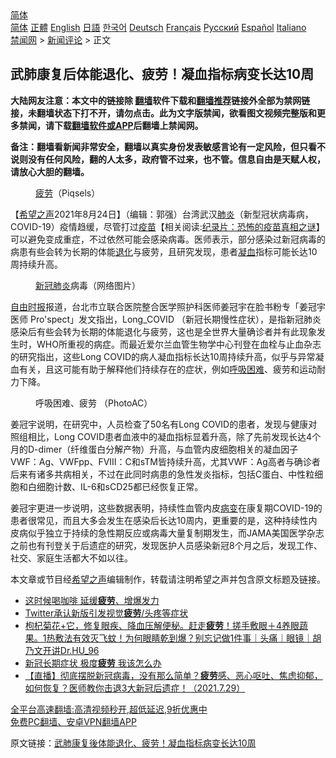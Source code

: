  <!-- 面包屑导航 --> <div class="breadcrumb"><!-- GTranslate: https://gtranslate.io/ -->  <div class="switcher notranslate">  <div class="selected">  <a href="#" onclick="return false;"> 简体</a>  </div>  <div class="option">  <a href="https://www.bannedbook.org" onclick="doGTranslate('zh-CN|zh-CN');jQuery('div.switcher div.selected a').html(jQuery(this).html());return false;" title="简体中文" class="nturl selected"> 简体</a>  <a href="https://www.bannedbook.org/zh-tw/" onclick="doGTranslate('zh-CN|zh-TW');jQuery('div.switcher div.selected a').html(jQuery(this).html());return false;" title="繁體中文" class="nturl"> 正體</a>  <a href="https://www.bannedbook.org/en/" onclick="doGTranslate('zh-CN|en');jQuery('div.switcher div.selected a').html(jQuery(this).html());return false;" title="English" class="nturl"> English</a>  <a href="https://www.bannedbook.org/ja/" onclick="doGTranslate('zh-CN|ja');jQuery('div.switcher div.selected a').html(jQuery(this).html());return false;" title="日本語" class="nturl"> 日語</a>  <a href="https://www.bannedbook.org/ko/" onclick="doGTranslate('zh-CN|ko');jQuery('div.switcher div.selected a').html(jQuery(this).html());return false;" title="한국어" class="nturl"> 한국어</a>  <a href="https://www.bannedbook.org/de/" onclick="doGTranslate('zh-CN|de');jQuery('div.switcher div.selected a').html(jQuery(this).html());return false;" title="Deutsch" class="nturl"> Deutsch</a>  <a href="https://www.bannedbook.org/fr/" onclick="doGTranslate('zh-CN|fr');jQuery('div.switcher div.selected a').html(jQuery(this).html());return false;" title="Français" class="nturl"> Français</a>  <a href="https://www.bannedbook.org/ru/" onclick="doGTranslate('zh-CN|ru');jQuery('div.switcher div.selected a').html(jQuery(this).html());return false;" title="Русский" class="nturl"> Русский</a>  <a href="https://www.bannedbook.org/es/" onclick="doGTranslate('zh-CN|es');jQuery('div.switcher div.selected a').html(jQuery(this).html());return false;" title="Español" class="nturl"> Español</a>  <a href="https://www.bannedbook.org/it/" onclick="doGTranslate('zh-CN|it');jQuery('div.switcher div.selected a').html(jQuery(this).html());return false;" title="Italiano" class="nturl"> Italiano</a>  </div>  </div>      <div class='breadcrumb-sub'><!-- Breadcrumb NavXT 6.3.0 --> <a href="https://www.bannedbook.org/" class="home">禁闻网</a> &gt; <a href="https://www.bannedbook.org/bnews/comments/" class="category">新闻评论</a> &gt; 正文</div></div><h2>武肺康复后体能退化、疲劳！凝血指标病变长达10周</h2> <p class="notice"><b>大陆网友注意：本文中的链接除 <a href="https://github.com/bannedbook/fanqiang" >翻墙</a>软件下载和<a href="https://github.com/killgcd/justmysocks/blob/master/README.md">翻墙推荐</a>链接外全部为禁网链接，未翻墙状态下打不开，请勿点击。此为文字版禁闻，欲看图文视频完整版和更多禁闻，请下载<a href="https://github.com/bannedbook/fanqiang">翻墙软件或APP</a>后翻墙上禁闻网。</p><p>备注：翻墙看新闻非常安全，翻墙以真实身份发表敏感言论有一定风险，但只看不说则没有任何风险，翻的人太多，政府管不过来，也不管。信息自由是天赋人权，请放心大胆的翻墙。</b></p>  <div class="entry"> <figure> <p><figcaption><a href="https://www.bannedbook.org/bnews/tag/%E7%96%B2%E5%8A%B3/" class="st_tag internal_tag" rel="tag" title="标签 疲劳 下的日志">疲劳</a>（Piqsels）</figcaption></figure> <p>【<span class='wp_keywordlink_affiliate'><a href="https://www.soundofhope.org" title="希望之声" target="_blank">希望之声</a></span>2021年8月24日】（编辑：郭强）台湾武汉<a href="https://www.bannedbook.org/bnews/tag/%e8%82%ba%e7%82%8e/" class="st_tag internal_tag" rel="tag" title="标签 肺炎 下的日志">肺炎</a>（新型冠状病毒病，COVID-19）疫情趋缓，尽管打过<span class='wp_keywordlink'><a href="https://www.bannedbook.org/bnews/tculture/20160630/551027.html" title="疫苗" target="_blank">疫苗</a></span>【相关阅读:<a href='https://www.bannedbook.org/bnews/topimagenews/20180408/925060.html' target='_blank'>纪录片：恐怖的疫苗真相之谜</a>】可以避免变成重症，不过依然可能会感染病毒。医师表示，部分感染过新冠病毒的病患有些会转为长期的体能<a href="https://www.bannedbook.org/bnews/tag/%E9%80%80%E5%8C%96/" class="st_tag internal_tag" rel="tag" title="标签 退化 下的日志">退化</a>与疲劳，且研究发现，患者<a href="https://www.bannedbook.org/bnews/tag/%E5%87%9D%E8%A1%80/" class="st_tag internal_tag" rel="tag" title="标签 凝血 下的日志">凝血</a>指标可能长达10周持续升高。</p> <figure><figcaption><a href="https://www.bannedbook.org/bnews/tag/%e6%96%b0%e5%86%a0%e8%82%ba%e7%82%8e/" class="st_tag internal_tag" rel="tag" title="标签 新冠肺炎 下的日志">新冠肺炎</a>病毒（网络图片）</figcaption></figure> <p><a href="https://www.bannedbook.org/bnews/tag/%e8%87%aa%e7%94%b1%e6%97%b6%e6%8a%a5/" class="st_tag internal_tag" rel="tag" title="标签 自由时报 下的日志">自由时报</a>报道，台北市立联合医院整合医学照护科医师姜冠宇在脸书粉专「姜冠宇医师 Pro&#x27;spect」发文指出，Long_COVID （新冠长期慢性症状），是指新冠肺炎感染后有些会转为长期的体能退化与疲劳，这也是全世界大量确诊者并有此现象发生时，WHO所重视的病症。而最近爱尔兰血管生物学中心刊登在血栓与止血杂志的研究指出，这些Long COVID的病人凝血指标长达10周持续升高，似乎与异常凝血有关，且这可能有助于解释他们持续存在的症状，例如<a href="https://www.bannedbook.org/bnews/tag/%E5%91%BC%E5%90%B8%E5%9B%B0%E9%9A%BE/" class="st_tag internal_tag" rel="tag" title="标签 呼吸困难 下的日志">呼吸困难</a>、疲劳和运动耐力下降。</p>  <figure><figcaption>呼吸困难、疲劳 （PhotoAC）</figcaption></figure> <p>姜冠宇说明，在研究中，人员检查了50名有Long COVID的患者，发现与健康对照组相比，Long COVID患者血液中的凝血指标显着升高，除了先前发现长达4个月的D-dimer（纤维蛋白分解产物）升高，与血管内皮细胞相关的凝血因子VWF：Ag、VWFpp、FVIII：C和sTM皆持续升高，尤其VWF：Ag高者与确诊者后来有诸多共病相关，不过在此同时病患的急性发炎指标，包括C蛋白、中性粒细胞和白细胞计数、IL-6和sCD25都已经恢复正常。</p> <p>姜冠宇更进一步说明，这些数据表明，持续性血管内皮<a href="https://www.bannedbook.org/bnews/tag/%E7%97%85%E5%8F%98/" class="st_tag internal_tag" rel="tag" title="标签 病变 下的日志">病变</a>在康复期COVID-19的患者很常见，而且大多会发生在感染后长达10周内，更重要的是，这种持续性内皮病似乎独立于持续的急性期反应或病毒大量复制期发生，而JAMA美国医学杂志之前也有刊登关于后遗症的研究，发现医护人员感染新冠8个月之后，发现工作、社交、家庭生活都大不如以往。</p>  <p>本文章或节目经<a href="https://www.bannedbook.org/bnews/tag/%e5%b8%8c%e6%9c%9b%e4%b9%8b%e5%a3%b0/" class="st_tag internal_tag" rel="tag" title="标签 希望之声 下的日志">希望之声</a>编辑制作，转载请注明希望之声并包含原文标题及链接。 </p> <ul class='op-related-articles' title='相关阅读'> <li><a href='https://www.bannedbook.org/bnews/comments/20210824/1612217.html' target='_blank'>这时候喝咖啡 延缓<b>疲劳</b>、增爆发力</a></li> <li><a href='https://www.bannedbook.org/bnews/cnnews/20210819/1608822.html' target='_blank'>Twitter承认新版引发视觉<b>疲劳</b>/头疼等症状</a></li> <li><a href='https://www.bannedbook.org/bnews/bannedvideo/20210806/1600986.html' target='_blank'>枸杞菊花+它，修复眼疾、降血压解便秘。赶走<b>疲劳</b>！搓手敷眼＋4养眼蔬果。1热敷法有效灭飞蚊！为何眼睛乾到爆？别忘记做1件事｜头痛｜眼镜｜胡乃文开讲Dr.HU_96</a></li> <li><a href='https://www.bannedbook.org/bnews/bannedvideo/20210801/1598118.html' target='_blank'>新冠长期症状 极度<b>疲劳</b> 我该怎么办</a></li> <li><a href='https://www.bannedbook.org/bnews/bannedvideo/20210729/1596510.html' target='_blank'>【直播】彻底摆脱新冠病毒，没有那么简单？<b>疲劳</b>感、恶心呕吐、焦虑抑郁，如何恢复？医师教你击退3大新冠后遗症！（2021.7.29）</a></li> </ul> <p class="texttj"> <a href="https://github.com/bannedbook/fanqiang/wiki/V2ray%E6%9C%BA%E5%9C%BA" target="_blank">全平台高速翻墙:高清视频秒开,超低延迟,9折优惠中</a><br/> <a href="https://github.com/bannedbook/fanqiang/wiki/%E7%A6%81%E9%97%BB%E7%BD%91%E5%AE%89%E5%8D%93%E7%BF%BB%E5%A2%99%E6%96%B0%E9%97%BBAPP" target="_blank">免费PC翻墙、安卓VPN翻墙APP</a></p> <p>原文链接：<a class="src_link"  href="https://www.soundofhope.org/post/537752" target="_blank">武肺康复後体能退化、疲劳！凝血指标病变长达10周</a></p><a name='sharetosocial'></a>  <div style="margin-bottom:5px;padding-bottom:5px;clear:both"> <div id="archive-pix-1" class="banner-ads"> <!-- AuctionX Display platform tag START --> <div id="26318x728x90x621x_ADSLOT2" clicktrack="%%CLICK_URL_ESC%%"></div> <!-- AuctionX Display platform tag END --> </div> <div id="archive-pix-2" class="banner-ads"> <!-- AuctionX Display platform tag START --> <div id="26315x300x250x621x_ADSLOT2" clicktrack="%%CLICK_URL_ESC%%"></div> <!-- AuctionX Display platform tag END --> </div> </div>  <div id="archive-pix-1" class="banner-ads"> <!-- AuctionX Display platform tag START --> <div id="26318x728x90x621x_ADSLOT3" clicktrack="%%CLICK_URL_ESC%%"></div> <!-- AuctionX Display platform tag END --> </div> </div><!--END ENTRY--> 